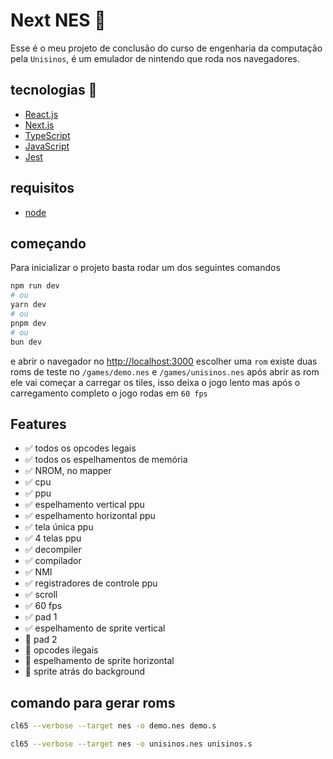 # Next NES :space_invader:

Esse é o meu projeto de conclusão do curso de engenharia da computação pela `Unisinos`, é um emulador de nintendo que roda nos navegadores.

## tecnologias :wrench:

- [React.js](https://react.dev/)
- [Next.js](https://nextjs.org/)
- [TypeScript](https://www.typescriptlang.org/)
- [JavaScript](https://developer.mozilla.org/pt-BR/docs/Web/JavaScript)
- [Jest](https://jestjs.io/pt-BR/)

## requisitos

- [node](https://nodejs.org/pt)

## começando

Para inicializar o projeto basta rodar um dos seguintes comandos

```bash
npm run dev
# ou
yarn dev
# ou
pnpm dev
# ou
bun dev
```

e abrir o navegador no [http://localhost:3000](http://localhost:3000)
escolher uma `rom` existe duas roms de teste no `/games/demo.nes` e `/games/unisinos.nes` após abrir as rom ele vai começar a carregar os tiles, isso deixa o jogo lento
mas após o carregamento completo o jogo rodas em `60 fps`

## Features

- :white_check_mark: todos os opcodes legais
- :white_check_mark: todos os espelhamentos de memória
- :white_check_mark: NROM, no mapper
- :white_check_mark: cpu
- :white_check_mark: ppu
- :white_check_mark: espelhamento vertical ppu
- :white_check_mark: espelhamento horizontal ppu
- :white_check_mark: tela única ppu
- :white_check_mark: 4 telas ppu
- :white_check_mark: decompiler
- :white_check_mark: compilador
- :white_check_mark: NMI
- :white_check_mark: registradores de controle ppu
- :white_check_mark: scroll
- :white_check_mark: 60 fps
- :white_check_mark: pad 1
- :white_check_mark: espelhamento de sprite vertical
- :white_square_button: pad 2
- :white_square_button: opcodes ilegais
- :white_square_button: espelhamento de sprite horizontal
- :white_square_button: sprite atrás do background

## comando para gerar roms

```bash
cl65 --verbose --target nes -o demo.nes demo.s

cl65 --verbose --target nes -o unisinos.nes unisinos.s
```
